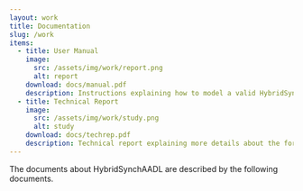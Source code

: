 ```yaml
---
layout: work
title: Documentation
slug: /work
items:
  - title: User Manual
    image:
      src: /assets/img/work/report.png
      alt: report 
    download: docs/manual.pdf
    description: Instructions explaining how to model a valid HybridSynchAADL model, what are the functionality of the tool, and how to analyze sample examples
  - title: Technical Report 
    image:
      src: /assets/img/work/study.png
      alt: study 
    download: docs/techrep.pdf
    description: Technical report explaining more details about the formal semantics, language, experiments. 
---
```

The documents about HybridSynchAADL are described by the following documents.
<br />
<br />
